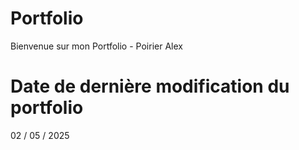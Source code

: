 # Portfolio

Bienvenue sur mon Portfolio - Poirier Alex

# Date de dernière modification du portfolio

02 / 05 / 2025

